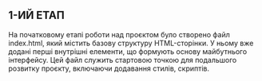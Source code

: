 ## 1-ИЙ ЕТАП
На початковому етапі роботи над проєктом було створено файл index.html, який містить базову структуру HTML-сторінки. У ньому вже додані перші внутрішні елементи, що формують основу майбутнього інтерфейсу.
Цей файл служить стартовою точкою для подальшого розвитку проєкту, включаючи додавання стилів, скриптів.
